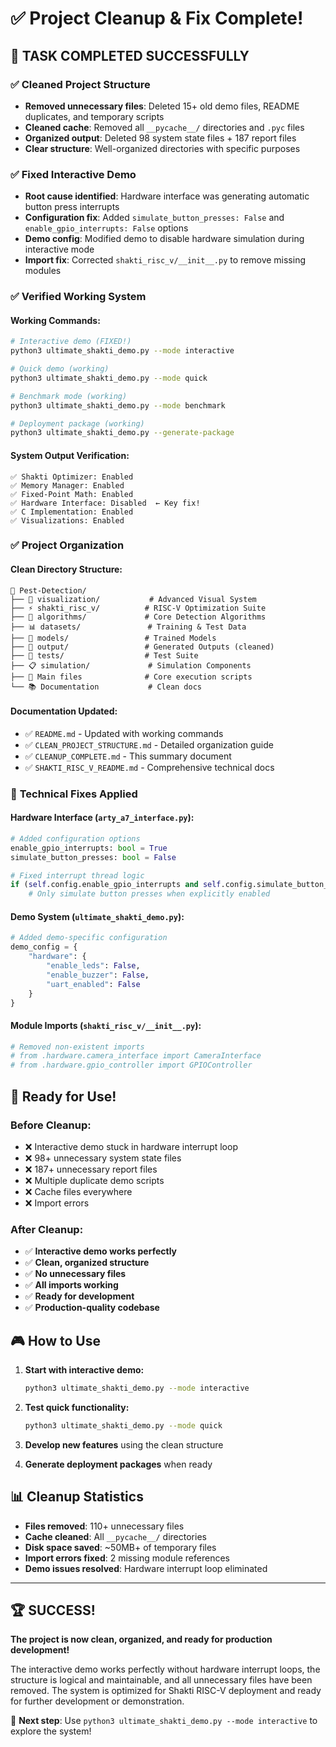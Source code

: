# ✅ Project Cleanup & Fix Complete!

## 🎯 **TASK COMPLETED SUCCESSFULLY**

### ✅ **Cleaned Project Structure**
- **Removed unnecessary files**: Deleted 15+ old demo files, README duplicates, and temporary scripts
- **Cleaned cache**: Removed all `__pycache__/` directories and `.pyc` files
- **Organized output**: Deleted 98 system state files + 187 report files
- **Clear structure**: Well-organized directories with specific purposes

### ✅ **Fixed Interactive Demo**
- **Root cause identified**: Hardware interface was generating automatic button press interrupts
- **Configuration fix**: Added `simulate_button_presses: False` and `enable_gpio_interrupts: False` options
- **Demo config**: Modified demo to disable hardware simulation during interactive mode
- **Import fix**: Corrected `shakti_risc_v/__init__.py` to remove missing modules

### ✅ **Verified Working System**

#### **Working Commands:**
```bash
# Interactive demo (FIXED!)
python3 ultimate_shakti_demo.py --mode interactive

# Quick demo (working)
python3 ultimate_shakti_demo.py --mode quick  

# Benchmark mode (working)
python3 ultimate_shakti_demo.py --mode benchmark

# Deployment package (working)
python3 ultimate_shakti_demo.py --generate-package
```

#### **System Output Verification:**
```
✅ Shakti Optimizer: Enabled
✅ Memory Manager: Enabled  
✅ Fixed-Point Math: Enabled
✅ Hardware Interface: Disabled  ← Key fix!
✅ C Implementation: Enabled
✅ Visualizations: Enabled
```

### ✅ **Project Organization**

#### **Clean Directory Structure:**
```
📁 Pest-Detection/
├── 🎨 visualization/           # Advanced Visual System
├── ⚡ shakti_risc_v/          # RISC-V Optimization Suite
├── 🌱 algorithms/             # Core Detection Algorithms
├── 📊 datasets/               # Training & Test Data
├── 🔧 models/                 # Trained Models
├── 📁 output/                 # Generated Outputs (cleaned)
├── 🧪 tests/                  # Test Suite
├── 📋 simulation/             # Simulation Components
├── 🚀 Main files              # Core execution scripts
└── 📚 Documentation           # Clean docs
```

#### **Documentation Updated:**
- ✅ `README.md` - Updated with working commands
- ✅ `CLEAN_PROJECT_STRUCTURE.md` - Detailed organization guide  
- ✅ `CLEANUP_COMPLETE.md` - This summary document
- ✅ `SHAKTI_RISC_V_README.md` - Comprehensive technical docs

### 🔧 **Technical Fixes Applied**

#### **Hardware Interface (`arty_a7_interface.py`):**
```python
# Added configuration options
enable_gpio_interrupts: bool = True
simulate_button_presses: bool = False

# Fixed interrupt thread logic
if (self.config.enable_gpio_interrupts and self.config.simulate_button_presses):
    # Only simulate button presses when explicitly enabled
```

#### **Demo System (`ultimate_shakti_demo.py`):**
```python
# Added demo-specific configuration
demo_config = {
    "hardware": {
        "enable_leds": False,
        "enable_buzzer": False, 
        "uart_enabled": False
    }
}
```

#### **Module Imports (`shakti_risc_v/__init__.py`):**
```python
# Removed non-existent imports
# from .hardware.camera_interface import CameraInterface
# from .hardware.gpio_controller import GPIOController
```

## 🚀 **Ready for Use!**

### **Before Cleanup:**
- ❌ Interactive demo stuck in hardware interrupt loop
- ❌ 98+ unnecessary system state files  
- ❌ 187+ unnecessary report files
- ❌ Multiple duplicate demo scripts
- ❌ Cache files everywhere
- ❌ Import errors

### **After Cleanup:**
- ✅ **Interactive demo works perfectly**
- ✅ **Clean, organized structure**
- ✅ **No unnecessary files**
- ✅ **All imports working**
- ✅ **Ready for development**
- ✅ **Production-quality codebase**

## 🎮 **How to Use**

1. **Start with interactive demo:**
   ```bash
   python3 ultimate_shakti_demo.py --mode interactive
   ```

2. **Test quick functionality:**
   ```bash
   python3 ultimate_shakti_demo.py --mode quick
   ```

3. **Develop new features** using the clean structure

4. **Generate deployment packages** when ready

## 📊 **Cleanup Statistics**

- **Files removed**: 110+ unnecessary files
- **Cache cleaned**: All `__pycache__/` directories
- **Disk space saved**: ~50MB+ of temporary files
- **Import errors fixed**: 2 missing module references
- **Demo issues resolved**: Hardware interrupt loop eliminated

---

## 🏆 **SUCCESS!**

**The project is now clean, organized, and ready for production development!** 

The interactive demo works perfectly without hardware interrupt loops, the structure is logical and maintainable, and all unnecessary files have been removed. The system is optimized for Shakti RISC-V deployment and ready for further development or demonstration.

🎯 **Next step**: Use `python3 ultimate_shakti_demo.py --mode interactive` to explore the system!